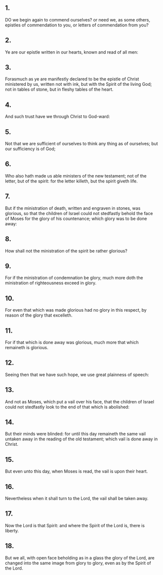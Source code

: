 ## 1.
DO we begin again to commend ourselves? or need we, as some others, epistles of commendation to you, or letters of commendation from you?
## 2.
Ye are our epistle written in our hearts, known and read of all men:
## 3.
Forasmuch as ye are manifestly declared to be the epistle of Christ ministered by us, written not with ink, but with the Spirit of the living God; not in tables of stone, but in fleshy tables of the heart.
## 4.
And such trust have we through Christ to God-ward:
## 5.
Not that we are sufficient of ourselves to think any thing as of ourselves; but our sufficiency is of God;
## 6.
Who also hath made us able ministers of the new testament; not of the letter, but of the spirit: for the letter killeth, but the spirit giveth life.
## 7.
But if the ministration of death, written and engraven in stones, was glorious, so that the children of Israel could not stedfastly behold the face of Moses for the glory of his countenance; which glory was to be done away:
## 8.
How shall not the ministration of the spirit be rather glorious?
## 9.
For if the ministration of condemnation be glory, much more doth the ministration of righteousness exceed in glory.
## 10.
For even that which was made glorious had no glory in this respect, by reason of the glory that excelleth.
## 11.
For if that which is done away was glorious, much more that which remaineth is glorious.
## 12.
Seeing then that we have such hope, we use great plainness of speech:
## 13.
And not as Moses, which put a vail over his face, that the children of Israel could not stedfastly look to the end of that which is abolished:
## 14.
But their minds were blinded: for until this day remaineth the same vail untaken away in the reading of the old testament; which vail is done away in Christ.
## 15.
But even unto this day, when Moses is read, the vail is upon their heart.
## 16.
Nevertheless when it shall turn to the Lord, the vail shall be taken away.
## 17.
Now the Lord is that Spirit: and where the Spirit of the Lord is, there is liberty.
## 18.
But we all, with open face beholding as in a glass the glory of the Lord, are changed into the same image from glory to glory, even as by the Spirit of the Lord.
